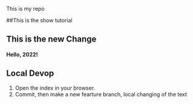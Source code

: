 This is my repo 

##This is the show tutorial 
## This is the new Change
#### Hello, 2022!


## Local Devop
1. Open the index in your browser. 
2. Commit, then make a new fearture branch, local changing of the text 

